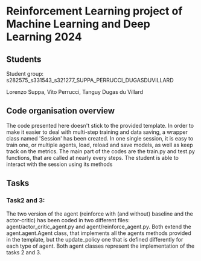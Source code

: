 # Reinforcement Learning project of Machine Learning and Deep Learning 2024

## Students

Student group:
s282575_s331543_s321277_SUPPA_PERRUCCI_DUGASDUVILLARD

Lorenzo Suppa, Vito Perrucci, Tanguy Dugas du Villard

## Code organisation overview
The code presented here doesn't stick to the provided template. In order to make it easier to deal with multi-step training and data saving, a wrapper class named 'Session' has been created.
In one single session, it is easy to train one, or multiple agents, load, reload and save models, as well as keep track on the metrics. The main part of the codes are the train.py and test.py functions, that are called at nearly every steps. The student is able to interact with the session using its methods

## Tasks

### Task2 and 3:
The two version of the agent (reinforce with (and without) baseline and the actor-critic) has been coded in two different files: agent/actor_critic_agent.py and agent/reinforce_agent.py. Both extend the agent.agent.Agent class, that implements all the agents methods provided in the template, but the update_policy one that is defined differently for each type of agent. Both agent classes represent the implementation of the tasks 2 and 3.

